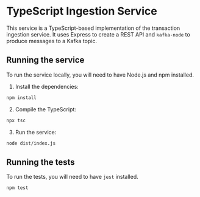 # TypeScript Ingestion Service

This service is a TypeScript-based implementation of the transaction ingestion service. It uses Express to create a REST API and `kafka-node` to produce messages to a Kafka topic.

## Running the service

To run the service locally, you will need to have Node.js and npm installed.

1. Install the dependencies:
```bash
npm install
```

2. Compile the TypeScript:
```bash
npx tsc
```

3. Run the service:
```bash
node dist/index.js
```

## Running the tests

To run the tests, you will need to have `jest` installed.

```bash
npm test
```
